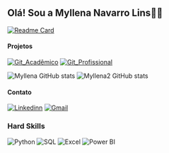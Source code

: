 ## Olá! Sou a Myllena Navarro Lins✌🏾
[![Readme Card](https://github-readme-stats.vercel.app/api/pin/?username=Myllena-lins&repo=github-readme-stats)](https://github.com/Myllena-lins/github-readme-stats)
#### Projetos
[![Git_Acadêmico](https://img.shields.io/badge/GitHub_Acadêmico-100000?style=for-the-badge&logo=github&logoColor=white)](https://github.com/Myllena-navarro)
[![Git_Profissional](https://img.shields.io/badge/GitHub_Profissional-100000?style=for-the-badge&logo=github&logoColor=white)](https://github.com/Myllena-lins)

![Myllena GitHub stats](https://github-readme-stats.vercel.app/api?username=Myllena-navarro&show_icons=true&theme=radical)
![Myllena2 GitHub stats](https://github-readme-stats.vercel.app/api?username=Myllena-lins&show_icons=true&theme=dracula)

#### Contato
[![Linkedinn](https://img.shields.io/badge/LinkedIn-0077B5?style=for-the-badge&logo=linkedin&logoColor=white)](https://www.linkedin.com/in/myllena-navarro-8a1869209)
[![Gmail](https://img.shields.io/badge/Gmail-FF0000?style=for-the-badge&logo=gmail&logoColor=white)](mailto:myllena.lins250@gmail.com)

### Hard Skills
![Python](https://img.shields.io/badge/Python-14354C?style=for-the-badge&logo=python&logoColor=white)
![SQL](https://img.shields.io/badge/SQLite-07405E?style=for-the-badge&logo=sqlite&logoColor=white)
![Excel](https://img.shields.io/badge/Microsoft_Excel-217346?style=for-the-badge&logo=microsoft-excel&logoColor=white)
![Power BI](https://img.shields.io/badge/Power_BI-F2C811?style=for-the-badge&logo=power-bi&logoColor=white)
